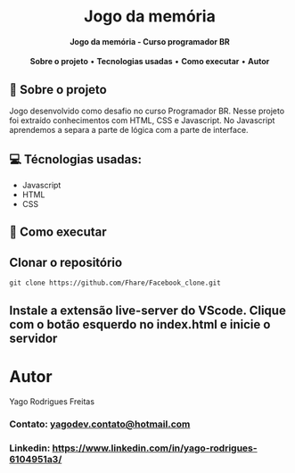 <h1 align='center'>
  Jogo da memória
</h1>

<h4 align='center'>Jogo da memória - Curso programador BR</h4>

<p align="center">
  <a><strong>Sobre o projeto</strong></a> •
  <a><strong>Tecnologias usadas</strong></a> •
  <a><strong>Como executar</strong></a> •
  <a><strong>Autor</strong></a>
</p>

## 👥 Sobre o projeto

Jogo desenvolvido como desafio no curso Programador BR. Nesse projeto foi extraído conhecimentos com HTML, CSS e Javascript. No Javascript aprendemos a 
separa a parte de lógica com a parte de interface.

## 💻 Técnologias usadas:

 - Javascript
 - HTML
 - CSS

## 🚀 Como executar 

   ## Clonar o repositório 
    git clone https://github.com/Fhare/Facebook_clone.git
    
   ## Instale a extensão live-server do VScode. Clique com o botão esquerdo no index.html e inicie o servidor
  
  
  # Autor
  
  Yago Rodrigues Freitas
  
  ### Contato: yagodev.contato@hotmail.com <br />
  ### Linkedin: https://www.linkedin.com/in/yago-rodrigues-6104951a3/
